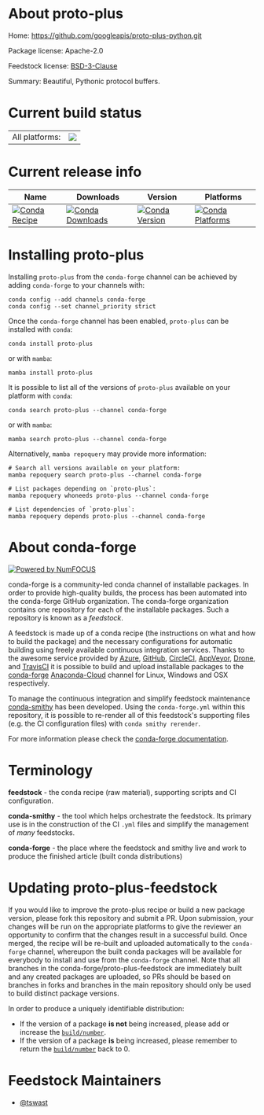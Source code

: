About proto-plus
================

Home: https://github.com/googleapis/proto-plus-python.git

Package license: Apache-2.0

Feedstock license: [BSD-3-Clause](https://github.com/conda-forge/proto-plus-feedstock/blob/main/LICENSE.txt)

Summary: Beautiful, Pythonic protocol buffers.

Current build status
====================


<table><tr><td>All platforms:</td>
    <td>
      <a href="https://dev.azure.com/conda-forge/feedstock-builds/_build/latest?definitionId=10869&branchName=main">
        <img src="https://dev.azure.com/conda-forge/feedstock-builds/_apis/build/status/proto-plus-feedstock?branchName=main">
      </a>
    </td>
  </tr>
</table>

Current release info
====================

| Name | Downloads | Version | Platforms |
| --- | --- | --- | --- |
| [![Conda Recipe](https://img.shields.io/badge/recipe-proto--plus-green.svg)](https://anaconda.org/conda-forge/proto-plus) | [![Conda Downloads](https://img.shields.io/conda/dn/conda-forge/proto-plus.svg)](https://anaconda.org/conda-forge/proto-plus) | [![Conda Version](https://img.shields.io/conda/vn/conda-forge/proto-plus.svg)](https://anaconda.org/conda-forge/proto-plus) | [![Conda Platforms](https://img.shields.io/conda/pn/conda-forge/proto-plus.svg)](https://anaconda.org/conda-forge/proto-plus) |

Installing proto-plus
=====================

Installing `proto-plus` from the `conda-forge` channel can be achieved by adding `conda-forge` to your channels with:

```
conda config --add channels conda-forge
conda config --set channel_priority strict
```

Once the `conda-forge` channel has been enabled, `proto-plus` can be installed with `conda`:

```
conda install proto-plus
```

or with `mamba`:

```
mamba install proto-plus
```

It is possible to list all of the versions of `proto-plus` available on your platform with `conda`:

```
conda search proto-plus --channel conda-forge
```

or with `mamba`:

```
mamba search proto-plus --channel conda-forge
```

Alternatively, `mamba repoquery` may provide more information:

```
# Search all versions available on your platform:
mamba repoquery search proto-plus --channel conda-forge

# List packages depending on `proto-plus`:
mamba repoquery whoneeds proto-plus --channel conda-forge

# List dependencies of `proto-plus`:
mamba repoquery depends proto-plus --channel conda-forge
```


About conda-forge
=================

[![Powered by
NumFOCUS](https://img.shields.io/badge/powered%20by-NumFOCUS-orange.svg?style=flat&colorA=E1523D&colorB=007D8A)](https://numfocus.org)

conda-forge is a community-led conda channel of installable packages.
In order to provide high-quality builds, the process has been automated into the
conda-forge GitHub organization. The conda-forge organization contains one repository
for each of the installable packages. Such a repository is known as a *feedstock*.

A feedstock is made up of a conda recipe (the instructions on what and how to build
the package) and the necessary configurations for automatic building using freely
available continuous integration services. Thanks to the awesome service provided by
[Azure](https://azure.microsoft.com/en-us/services/devops/), [GitHub](https://github.com/),
[CircleCI](https://circleci.com/), [AppVeyor](https://www.appveyor.com/),
[Drone](https://cloud.drone.io/welcome), and [TravisCI](https://travis-ci.com/)
it is possible to build and upload installable packages to the
[conda-forge](https://anaconda.org/conda-forge) [Anaconda-Cloud](https://anaconda.org/)
channel for Linux, Windows and OSX respectively.

To manage the continuous integration and simplify feedstock maintenance
[conda-smithy](https://github.com/conda-forge/conda-smithy) has been developed.
Using the ``conda-forge.yml`` within this repository, it is possible to re-render all of
this feedstock's supporting files (e.g. the CI configuration files) with ``conda smithy rerender``.

For more information please check the [conda-forge documentation](https://conda-forge.org/docs/).

Terminology
===========

**feedstock** - the conda recipe (raw material), supporting scripts and CI configuration.

**conda-smithy** - the tool which helps orchestrate the feedstock.
                   Its primary use is in the construction of the CI ``.yml`` files
                   and simplify the management of *many* feedstocks.

**conda-forge** - the place where the feedstock and smithy live and work to
                  produce the finished article (built conda distributions)


Updating proto-plus-feedstock
=============================

If you would like to improve the proto-plus recipe or build a new
package version, please fork this repository and submit a PR. Upon submission,
your changes will be run on the appropriate platforms to give the reviewer an
opportunity to confirm that the changes result in a successful build. Once
merged, the recipe will be re-built and uploaded automatically to the
`conda-forge` channel, whereupon the built conda packages will be available for
everybody to install and use from the `conda-forge` channel.
Note that all branches in the conda-forge/proto-plus-feedstock are
immediately built and any created packages are uploaded, so PRs should be based
on branches in forks and branches in the main repository should only be used to
build distinct package versions.

In order to produce a uniquely identifiable distribution:
 * If the version of a package **is not** being increased, please add or increase
   the [``build/number``](https://docs.conda.io/projects/conda-build/en/latest/resources/define-metadata.html#build-number-and-string).
 * If the version of a package **is** being increased, please remember to return
   the [``build/number``](https://docs.conda.io/projects/conda-build/en/latest/resources/define-metadata.html#build-number-and-string)
   back to 0.

Feedstock Maintainers
=====================

* [@tswast](https://github.com/tswast/)

